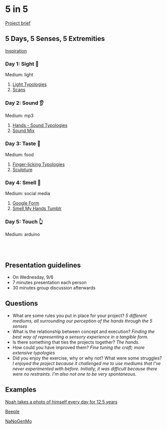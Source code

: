 # 5 in 5
[Project brief](https://docs.google.com/a/newschool.edu/document/d/1LOWQXv9i27Uj8eECxLeZi66yjTRcqk260O4kw_98eOc/edit?usp=sharing)

## 5 Days, 5 Senses, 5 Extremities

[Inspiration](https://drive.google.com/open?id=0B_qCK67tHEqDZkhXSHUzOUphejQ)

### Day 1: Sight :eyes:
Medium: light
1. [Light Typologies](https://drive.google.com/drive/folders/0B_qCK67tHEqDVy1yTkhwOHVSR3c?usp=sharing)
2. [Scans](https://drive.google.com/open?id=0B_qCK67tHEqDNG05ckxic212eW8)

### Day 2: Sound :ear:
Medium: mp3

1. [Hands - Sound Typologies](https://drive.google.com/open?id=0B_qCK67tHEqDeGlnMm1WUzBvcnM)
2. [Sound Mix](https://drive.google.com/open?id=0B_qCK67tHEqDZTZGQldFWWtrU00)

### Day 3: Taste :tongue:
Medium: food

1. [Finger-licking Typologies](http://vsco.co/jwumfadt/images/1)
2. [Sculpture]()

### Day 4: Smell :nose:
Medium: social media

1. [Google Form](https://goo.gl/forms/tRxYy8HOBknps4IF2)
1. [Smell My Hands Tumblr](https://smellmyhands.tumblr.com/)

### Day 5: Touch :point_up_2:
Medium: arduino

<br><br>

## Presentation guidelines
* On Wednesday, 9/6
* 7 minutes presentation each person
* 30 minutes group discussion afterwards

## Questions
* What are some rules you put in place for your project? *5 different mediums, all surrounding our perception of the hands through the 5 senses*
* What is the relationship between concept and execution? *Finding the best way of representing a sensory experience in a tangible form.*
* Is there something that ties the projects together? *The hands.*
* How could you have improved them? *Fine tuning the craft; more extensive typologies* 
* Did you enjoy the exercise, why or why not? What were some struggles? *I enjoyed the project because it challenged me to use mediums that I've never experimented with before. Initially, it was difficult because there were no restraints. I'm also not one to be very spontaneous.*

## Examples
[Noah takes a photo of himself every day for 12.5 years](https://www.youtube.com/watch?v=iPPzXlMdi7o)

[Beeple](http://www.beeple-crap.com/everydays_one.php)

[NaNoGenMo](https://nanogenmo.github.io/)


